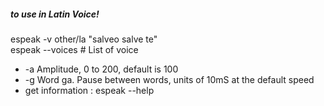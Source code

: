

##### to use in Latin Voice!
espeak -v other/la "salveo salve te" <br/>
espeak --voices # List of voice <br/>
  - -a <integer> Amplitude, 0 to 200, default is 100
  - -g <integer> Word ga. Pause between words, units of 10mS at the default speed
  - get information : espeak --help
  
